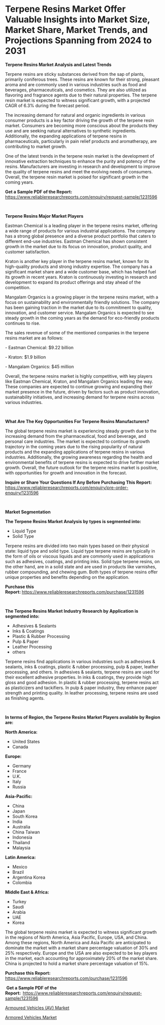 <p><h1>Terpene Resins Market Offer Valuable Insights into Market Size, Market Share, Market Trends, and Projections Spanning from 2024 to 2031</h1></p><p><strong>Terpene Resins Market Analysis and Latest Trends</strong></p>
<p><p>Terpene resins are sticky substances derived from the sap of plants, primarily coniferous trees. These resins are known for their strong, pleasant aroma and are commonly used in various industries such as food and beverages, pharmaceuticals, and cosmetics. They are also utilized as flavoring and fragrance agents due to their natural properties. The terpene resin market is expected to witness significant growth, with a projected CAGR of 6.3% during the forecast period.</p><p>The increasing demand for natural and organic ingredients in various consumer products is a key factor driving the growth of the terpene resin market. Consumers are becoming more conscious about the products they use and are seeking natural alternatives to synthetic ingredients. Additionally, the expanding applications of terpene resins in pharmaceuticals, particularly in pain relief products and aromatherapy, are contributing to market growth.</p><p>One of the latest trends in the terpene resin market is the development of innovative extraction techniques to enhance the purity and potency of the resins. Manufacturers are investing in research and development to improve the quality of terpene resins and meet the evolving needs of consumers. Overall, the terpene resin market is poised for significant growth in the coming years.</p></p>
<p><strong>Get a Sample PDF of the Report:&nbsp;</strong> <a href="https://www.reliableresearchreports.com/enquiry/request-sample/1231596">https://www.reliableresearchreports.com/enquiry/request-sample/1231596</a></p>
<p>&nbsp;</p>
<p><strong>Terpene Resins Major Market Players</strong></p>
<p><p>Eastman Chemical is a leading player in the terpene resins market, offering a wide range of products for various industrial applications. The company has a strong global presence and a diverse product portfolio that caters to different end-use industries. Eastman Chemical has shown consistent growth in the market due to its focus on innovation, product quality, and customer satisfaction.</p><p>Kraton is another key player in the terpene resins market, known for its high-quality products and strong industry expertise. The company has a significant market share and a wide customer base, which has helped fuel its growth in recent years. Kraton is continuously investing in research and development to expand its product offerings and stay ahead of the competition.</p><p>Mangalam Organics is a growing player in the terpene resins market, with a focus on sustainability and environmentally friendly solutions. The company has been gaining traction in the market due to its commitment to quality, innovation, and customer service. Mangalam Organics is expected to see steady growth in the coming years as the demand for eco-friendly products continues to rise.</p><p>The sales revenue of some of the mentioned companies in the terpene resins market are as follows:</p><p>- Eastman Chemical: $9.22 billion</p><p>- Kraton: $1.9 billion</p><p>- Mangalam Organics: $45 million</p><p>Overall, the terpene resins market is highly competitive, with key players like Eastman Chemical, Kraton, and Mangalam Organics leading the way. These companies are expected to continue growing and expanding their market presence in the future, driven by factors such as product innovation, sustainability initiatives, and increasing demand for terpene resins across various industries.</p></p>
<p>&nbsp;</p>
<p><strong>What Are The Key Opportunities For Terpene Resins Manufacturers?</strong></p>
<p><p>The global terpene resins market is experiencing steady growth due to the increasing demand from the pharmaceutical, food and beverage, and personal care industries. The market is expected to continue its growth trajectory in the coming years due to the rising popularity of natural products and the expanding applications of terpene resins in various industries. Additionally, the growing awareness regarding the health and environmental benefits of terpene resins is expected to drive further market growth. Overall, the future outlook for the terpene resins market is positive, with opportunities for growth and innovation in the forecast.</p></p>
<p><strong>Inquire or Share Your Questions If Any Before Purchasing This Report:</strong> <a href="https://www.reliableresearchreports.com/enquiry/pre-order-enquiry/1231596">https://www.reliableresearchreports.com/enquiry/pre-order-enquiry/1231596</a></p>
<p>&nbsp;</p>
<p><strong>Market Segmentation</strong></p>
<p><strong>The Terpene Resins Market Analysis by types is segmented into:</strong></p>
<p><ul><li>Liquid Type</li><li>Solid Type</li></ul></p>
<p><p>Terpene resins are divided into two main types based on their physical state: liquid type and solid type. Liquid type terpene resins are typically in the form of oils or viscous liquids and are commonly used in applications such as adhesives, coatings, and printing inks. Solid type terpene resins, on the other hand, are in a solid state and are used in products like varnishes, rubber compounding, and chewing gum. Both types of terpene resins offer unique properties and benefits depending on the application.</p></p>
<p><strong>Purchase this Report:&nbsp;</strong><a href="https://www.reliableresearchreports.com/purchase/1231596">https://www.reliableresearchreports.com/purchase/1231596</a></p>
<p>&nbsp;</p>
<p><strong>The Terpene Resins Market Industry Research by Application is segmented into:</strong></p>
<p><ul><li>Adhesives & Sealants</li><li>Inks & Coatings</li><li>Plastic & Rubber Processing</li><li>Pulp & Paper</li><li>Leather Processing</li><li>others</li></ul></p>
<p><p>Terpene resins find applications in various industries such as adhesives & sealants, inks & coatings, plastic & rubber processing, pulp & paper, leather processing, and others. In adhesives & sealants, terpene resins are used for their excellent adhesive properties. In inks & coatings, they provide high gloss and good adhesion. In plastic & rubber processing, terpene resins act as plasticizers and tackifiers. In pulp & paper industry, they enhance paper strength and printing quality. In leather processing, terpene resins are used as finishing agents.</p></p>
<p>&nbsp;</p>
<p><strong>In terms of Region, the Terpene Resins Market Players available by Region are:</strong></p>
<p>
    <p> <strong> North America: </strong>
        <ul>
            <li>United States</li>
            <li>Canada</li>
        </ul>
        </p> 
    <p> <strong> Europe: </strong>
        <ul>
            <li>Germany</li>
            <li>France</li>
            <li>U.K.</li>
            <li>Italy</li>
            <li>Russia</li>
        </ul>
        </p> 
    <p> <strong> Asia-Pacific: </strong>
        <ul>
            <li>China</li>
            <li>Japan</li>
            <li>South Korea</li>
            <li>India</li>
            <li>Australia</li>
            <li>China Taiwan</li>
            <li>Indonesia</li>
            <li>Thailand</li>
            <li>Malaysia</li>
        </ul>
        </p> 
    <p> <strong> Latin America: </strong>
        <ul>
            <li>Mexico</li>
            <li>Brazil</li>
            <li>Argentina Korea</li>
            <li>Colombia</li>
        </ul>
        </p> 
    <p> <strong> Middle East & Africa: </strong>
        <ul>
            <li>Turkey</li>
            <li>Saudi</li>
            <li>Arabia</li>
            <li>UAE</li>
            <li>Korea</li>
        </ul>
    </p>
    </p>
<p><p>The global terpene resins market is expected to witness significant growth in the regions of North America, Asia Pacific, Europe, USA, and China. Among these regions, North America and Asia Pacific are anticipated to dominate the market with a market share percentage valuation of 30% and 25% respectively. Europe and the USA are also expected to be key players in the market, each accounting for approximately 20% of the market share. China is projected to hold a market share percentage valuation of 15%.</p></p>
<p><strong>Purchase this Report: </strong><a href="https://www.reliableresearchreports.com/purchase/1231596">https://www.reliableresearchreports.com/purchase/1231596</a></p>
<p>&nbsp;<strong>Get a Sample PDF of the Report:&nbsp;&nbsp;</strong><a href="https://www.reliableresearchreports.com/enquiry/request-sample/1231596">https://www.reliableresearchreports.com/enquiry/request-sample/1231596</a></p>
<p><strong></strong></p>
<p><p><a href="https://cedar-agate-3da.notion.site/Armoured-Vehicles-AV-Market-Insights-Market-Players-and-Forecast-Till-2031-929620dcd3da4f7cae7bb8f73fac81a4">Armoured Vehicles (AV) Market</a></p><p><a href="https://circular-yam-9b9.notion.site/Armored-Vehicles-Market-Analysis-Examines-its-Scope-on-Growth-Opportunities-and-Forecasted-Trends-S-f21ccd56362d4a15a08c82493b31455b">Armored Vehicles Market</a></p></p>